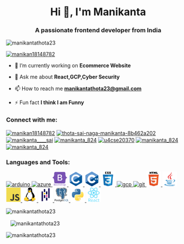 <h1 align="center">Hi 👋, I'm Manikanta</h1>
<h3 align="center">A passionate frontend developer from India</h3>

<p align="left"> <img src="https://komarev.com/ghpvc/?username=manikantathota23&label=Profile%20views&color=0e75b6&style=flat" alt="manikantathota23" /> </p>

<p align="left"> <a href="https://twitter.com/manikan18148782" target="blank"><img src="https://img.shields.io/twitter/follow/manikan18148782?logo=twitter&style=for-the-badge" alt="manikan18148782" /></a> </p>

- 🔭 I’m currently working on **Ecommerce Website**

- 💬 Ask me about **React,GCP,Cyber Security**

- 📫 How to reach me **manikantathota23@gmail.com**

- ⚡ Fun fact **I think I am Funny**

<h3 align="left">Connect with me:</h3>
<p align="left">
<a href="https://twitter.com/manikan18148782" target="blank"><img align="center" src="https://raw.githubusercontent.com/rahuldkjain/github-profile-readme-generator/master/src/images/icons/Social/twitter.svg" alt="manikan18148782" height="30" width="40" /></a>
<a href="https://linkedin.com/in/thota-sai-naga-manikanta-8b462a202" target="blank"><img align="center" src="https://raw.githubusercontent.com/rahuldkjain/github-profile-readme-generator/master/src/images/icons/Social/linked-in-alt.svg" alt="thota-sai-naga-manikanta-8b462a202" height="30" width="40" /></a>
<a href="https://instagram.com/manikanta____sai" target="blank"><img align="center" src="https://raw.githubusercontent.com/rahuldkjain/github-profile-readme-generator/master/src/images/icons/Social/instagram.svg" alt="manikanta____sai" height="30" width="40" /></a>
<a href="https://www.codechef.com/users/manikanta_824" target="blank"><img align="center" src="https://cdn.jsdelivr.net/npm/simple-icons@3.1.0/icons/codechef.svg" alt="manikanta_824" height="30" width="40" /></a>
<a href="https://www.hackerrank.com/u4cse20370" target="blank"><img align="center" src="https://raw.githubusercontent.com/rahuldkjain/github-profile-readme-generator/master/src/images/icons/Social/hackerrank.svg" alt="u4cse20370" height="30" width="40" /></a>
<a href="https://codeforces.com/profile/manikanta_824" target="blank"><img align="center" src="https://raw.githubusercontent.com/rahuldkjain/github-profile-readme-generator/master/src/images/icons/Social/codeforces.svg" alt="manikanta_824" height="30" width="40" /></a>
<a href="https://www.hackerearth.com/manikanta_824" target="blank"><img align="center" src="https://raw.githubusercontent.com/rahuldkjain/github-profile-readme-generator/master/src/images/icons/Social/hackerearth.svg" alt="manikanta_824" height="30" width="40" /></a>
</p>

<h3 align="left">Languages and Tools:</h3>
<p align="left"> <a href="https://www.arduino.cc/" target="_blank" rel="noreferrer"> <img src="https://cdn.worldvectorlogo.com/logos/arduino-1.svg" alt="arduino" width="40" height="40"/> </a> <a href="https://azure.microsoft.com/en-in/" target="_blank" rel="noreferrer"> <img src="https://www.vectorlogo.zone/logos/microsoft_azure/microsoft_azure-icon.svg" alt="azure" width="40" height="40"/> </a> <a href="https://getbootstrap.com" target="_blank" rel="noreferrer"> <img src="https://raw.githubusercontent.com/devicons/devicon/master/icons/bootstrap/bootstrap-plain-wordmark.svg" alt="bootstrap" width="40" height="40"/> </a> <a href="https://www.cprogramming.com/" target="_blank" rel="noreferrer"> <img src="https://raw.githubusercontent.com/devicons/devicon/master/icons/c/c-original.svg" alt="c" width="40" height="40"/> </a> <a href="https://www.w3schools.com/cpp/" target="_blank" rel="noreferrer"> <img src="https://raw.githubusercontent.com/devicons/devicon/master/icons/cplusplus/cplusplus-original.svg" alt="cplusplus" width="40" height="40"/> </a> <a href="https://www.w3schools.com/css/" target="_blank" rel="noreferrer"> <img src="https://raw.githubusercontent.com/devicons/devicon/master/icons/css3/css3-original-wordmark.svg" alt="css3" width="40" height="40"/> </a> <a href="https://cloud.google.com" target="_blank" rel="noreferrer"> <img src="https://www.vectorlogo.zone/logos/google_cloud/google_cloud-icon.svg" alt="gcp" width="40" height="40"/> </a> <a href="https://git-scm.com/" target="_blank" rel="noreferrer"> <img src="https://www.vectorlogo.zone/logos/git-scm/git-scm-icon.svg" alt="git" width="40" height="40"/> </a> <a href="https://www.w3.org/html/" target="_blank" rel="noreferrer"> <img src="https://raw.githubusercontent.com/devicons/devicon/master/icons/html5/html5-original-wordmark.svg" alt="html5" width="40" height="40"/> </a> <a href="https://www.java.com" target="_blank" rel="noreferrer"> <img src="https://raw.githubusercontent.com/devicons/devicon/master/icons/java/java-original.svg" alt="java" width="40" height="40"/> </a> <a href="https://developer.mozilla.org/en-US/docs/Web/JavaScript" target="_blank" rel="noreferrer"> <img src="https://raw.githubusercontent.com/devicons/devicon/master/icons/javascript/javascript-original.svg" alt="javascript" width="40" height="40"/> </a> <a href="https://www.linux.org/" target="_blank" rel="noreferrer"> <img src="https://raw.githubusercontent.com/devicons/devicon/master/icons/linux/linux-original.svg" alt="linux" width="40" height="40"/> </a> <a href="https://pandas.pydata.org/" target="_blank" rel="noreferrer"> <img src="https://raw.githubusercontent.com/devicons/devicon/2ae2a900d2f041da66e950e4d48052658d850630/icons/pandas/pandas-original.svg" alt="pandas" width="40" height="40"/> </a> <a href="https://www.postgresql.org" target="_blank" rel="noreferrer"> <img src="https://raw.githubusercontent.com/devicons/devicon/master/icons/postgresql/postgresql-original-wordmark.svg" alt="postgresql" width="40" height="40"/> </a> <a href="https://www.python.org" target="_blank" rel="noreferrer"> <img src="https://raw.githubusercontent.com/devicons/devicon/master/icons/python/python-original.svg" alt="python" width="40" height="40"/> </a> <a href="https://reactjs.org/" target="_blank" rel="noreferrer"> <img src="https://raw.githubusercontent.com/devicons/devicon/master/icons/react/react-original-wordmark.svg" alt="react" width="40" height="40"/> </a> </p>

<p><img align="left" src="https://github-readme-stats.vercel.app/api/top-langs?username=manikantathota23&show_icons=true&locale=en&layout=compact" alt="manikantathota23" /></p>
<br>
<p>&nbsp;&nbsp;&nbsp;<img align="center" src="https://github-readme-stats.vercel.app/api?username=manikantathota23&show_icons=true&locale=en" alt="manikantathota23" /></p>

<p><img align="center" src="https://github-readme-streak-stats.herokuapp.com/?user=manikantathota23&" alt="manikantathota23" /></p>
